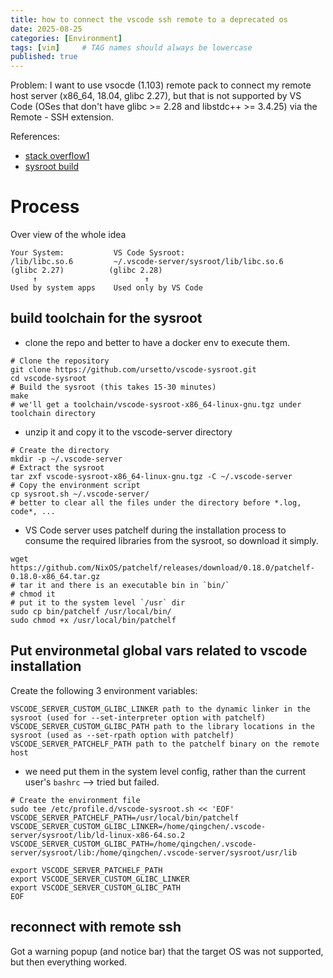 ```yaml
---
title: how to connect the vscode ssh remote to a deprecated os
date: 2025-08-25
categories: [Environment]
tags: [vim]     # TAG names should always be lowercase
published: true
---
```


Problem: I want to use vsocde (1.103) remote pack to connect my remote host server (x86_64, 18.04, glibc 2.27), but that is not supported by VS Code (OSes that don't have glibc >= 2.28 and libstdc++ >= 3.4.25) via the Remote - SSH extension. 

References:
- [stack overflow1](https://stackoverflow.com/questions/79561735/using-custom-sysroot-for-vscode-remote-ssh-server-does-not-work-in-version-1-99)
- [sysroot build](https://github.com/ursetto/vscode-sysroot)

# Process

Over view of the whole idea
```
Your System:           VS Code Sysroot:
/lib/libc.so.6         ~/.vscode-server/sysroot/lib/libc.so.6
(glibc 2.27)          (glibc 2.28)
     ↑                        ↑
Used by system apps    Used only by VS Code
```
## build toolchain for the sysroot
- clone the repo and better to have a docker env to execute them.
```shell
# Clone the repository
git clone https://github.com/ursetto/vscode-sysroot.git
cd vscode-sysroot
# Build the sysroot (this takes 15-30 minutes)
make
# we'll get a toolchain/vscode-sysroot-x86_64-linux-gnu.tgz under toolchain directory
```
- unzip it and copy it to the vscode-server directory

```shell
# Create the directory
mkdir -p ~/.vscode-server
# Extract the sysroot
tar zxf vscode-sysroot-x86_64-linux-gnu.tgz -C ~/.vscode-server
# Copy the environment script
cp sysroot.sh ~/.vscode-server/
# better to clear all the files under the directory before *.log, code*, ...
```
- VS Code server uses patchelf during the installation process to consume the required libraries from the sysroot, so download it simply.

```shell
wget https://github.com/NixOS/patchelf/releases/download/0.18.0/patchelf-0.18.0-x86_64.tar.gz
# tar it and there is an executable bin in `bin/`
# chmod it
# put it to the system level `/usr` dir
sudo cp bin/patchelf /usr/local/bin/
sudo chmod +x /usr/local/bin/patchelf
```

## Put environmetal global vars related to vscode installation
Create the following 3 environment variables:
```
VSCODE_SERVER_CUSTOM_GLIBC_LINKER path to the dynamic linker in the sysroot (used for --set-interpreter option with patchelf)
VSCODE_SERVER_CUSTOM_GLIBC_PATH path to the library locations in the sysroot (used as --set-rpath option with patchelf)
VSCODE_SERVER_PATCHELF_PATH path to the patchelf binary on the remote host
```
- we need put them in the system level config, rather than the current user's `bashrc` --> tried but failed.
```shell
# Create the environment file
sudo tee /etc/profile.d/vscode-sysroot.sh << 'EOF'
VSCODE_SERVER_PATCHELF_PATH=/usr/local/bin/patchelf
VSCODE_SERVER_CUSTOM_GLIBC_LINKER=/home/qingchen/.vscode-server/sysroot/lib/ld-linux-x86-64.so.2
VSCODE_SERVER_CUSTOM_GLIBC_PATH=/home/qingchen/.vscode-server/sysroot/lib:/home/qingchen/.vscode-server/sysroot/usr/lib

export VSCODE_SERVER_PATCHELF_PATH
export VSCODE_SERVER_CUSTOM_GLIBC_LINKER
export VSCODE_SERVER_CUSTOM_GLIBC_PATH
EOF
```

## reconnect with remote ssh

Got a warning popup (and notice bar) that the target OS was not supported, but then everything worked.




